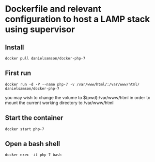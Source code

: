 # Dockerfile and relevant configuration to host a LAMP stack using supervisor

## Install

    docker pull danielsamson/docker-php-7

## First run
    docker run -d -P --name php-7 -v /var/www/html/:/var/www/html/ danielsamson/docker-php-7

you may wish to change the volume to $(pwd):/var/www/html in order to mount the current working directory to /var/www/html

## Start the container

    docker start php-7

## Open a bash shell

    docker exec -it php-7 bash
   

